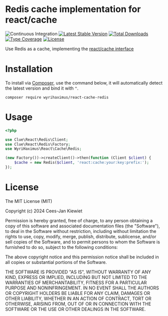 # Redis cache implementation for react/cache

![Continuous Integration](https://github.com/wyrihaximus/reactphp-cache-redis/workflows/Continuous%20Integration/badge.svg)
[![Latest Stable Version](https://poser.pugx.org/wyrihaximus/react-cache-redis/v/stable.png)](https://packagist.org/packages/wyrihaximus/react-cache-redis)
[![Total Downloads](https://poser.pugx.org/wyrihaximus/react-cache-redis/downloads.png)](https://packagist.org/packages/wyrihaximus/react-cache-redis/stats)
[![Type Coverage](https://shepherd.dev/github/WyriHaximus/reactphp-cache-redis/coverage.svg)](https://shepherd.dev/github/WyriHaximus/reactphp-cache-redis)
[![License](https://poser.pugx.org/wyrihaximus/react-cache-redis/license.png)](https://packagist.org/packages/wyrihaximus/react-cache-redis)

Use Redis as a cache, implementing the [react/cache interface](https://github.com/reactphp/cache)

# Installation

To install via [Composer](http://getcomposer.org/), use the command below, it will automatically detect the latest version and bind it with `^`.

```
composer require wyrihaximus/react-cache-redis 
```

# Usage

```php
<?php

use Clue\React\Redis\Client;
use Clue\React\Redis\Factory;
use WyriHaximus\React\Cache\Redis;

(new Factory())->createClient()->then(function (Client $client) {
    $cache = new Redis($client, 'react:cache:your:key:prefix:');
});
```

# License

The MIT License (MIT)

Copyright (c) 2024 Cees-Jan Kiewiet

Permission is hereby granted, free of charge, to any person obtaining a copy
of this software and associated documentation files (the "Software"), to deal
in the Software without restriction, including without limitation the rights
to use, copy, modify, merge, publish, distribute, sublicense, and/or sell
copies of the Software, and to permit persons to whom the Software is
furnished to do so, subject to the following conditions:

The above copyright notice and this permission notice shall be included in all
copies or substantial portions of the Software.

THE SOFTWARE IS PROVIDED "AS IS", WITHOUT WARRANTY OF ANY KIND, EXPRESS OR
IMPLIED, INCLUDING BUT NOT LIMITED TO THE WARRANTIES OF MERCHANTABILITY,
FITNESS FOR A PARTICULAR PURPOSE AND NONINFRINGEMENT. IN NO EVENT SHALL THE
AUTHORS OR COPYRIGHT HOLDERS BE LIABLE FOR ANY CLAIM, DAMAGES OR OTHER
LIABILITY, WHETHER IN AN ACTION OF CONTRACT, TORT OR OTHERWISE, ARISING FROM,
OUT OF OR IN CONNECTION WITH THE SOFTWARE OR THE USE OR OTHER DEALINGS IN THE
SOFTWARE.
